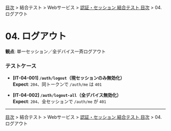 [目次](../../../目次.md) > 結合テスト > Webサービス > [認証・セッション 結合テスト 目次](目次.md) > 04. ログアウト
# 04. ログアウト

**観点**: 単一セッション／全デバイス一斉ログアウト

### テストケース
- **[IT-04-001] `/auth/logout`（現セッションのみ無効化）**  
  **Expect**: `204`、同トークンで `/auth/me` は `401`

- **[IT-04-002] `/auth/logout-all`（全デバイス無効化）**  
  **Expect**: `204`、全セッションで `/auth/me` が `401`

---
[目次](../../../目次.md) > 結合テスト > Webサービス > [認証・セッション 結合テスト 目次](目次.md) > 04. ログアウト